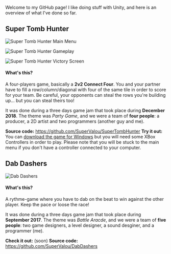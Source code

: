Welcome to my GitHub page! I like doing stuff with Unity, and here is an overview of what I've done so far.

## Super Tomb Hunter

![Super Tomb Hunter Main Menu](https://github.com/SuperValou/HomePage/Resources/SuperTombHunter/STH_main_menu.png)

![Super Tomb Hunter Gameplay](https://github.com/SuperValou/HomePage/Resources/SuperTombHunter/STH_gameplay.png)

![Super Tomb Hunter Victory Screen](https://github.com/SuperValou/HomePage/Resources/SuperTombHunter/STH_victory_screen.png)

#### What's this?
A four-players game, basically a **2v2 Connect Four**. You and your partner have to fill a row/column/diagonal with four of the same tile in order to score for your team. Be careful, your opponents can steal the rows you're building up... but you can steal theirs too!
 
 It was done during a three days game jam that took place during **December 2018**. The theme was *Party Game*, and we were a team of **four people**: a producer, a 2D artist and two programmers (another guy and me).
 
 
**Source code:** https://github.com/SuperValou/SuperTombHunter
 **Try it out:** You can [download the game for Windows](https://github.com/SuperValou/HomePage/Resources/SuperTombHunter/SuperTombHunter.zip) but you will need some XBox Controllers in order to play. Please note that you will be stuck to the main menu if you don't have a controller connected to your computer.


## Dab Dashers

![Dab Dashers](https://github.com/SuperValou/HomePage/Resources/DabDashers.jpg)

#### What's this?
A rythme-game where you have to dab on the beat to win against the other player. Keep the pace or loose the race!

It was done during a three days game jam that took place during **September 2017**. The theme was *Battle Aracde*, and we were a team of **five people**: two game designers, a level designer, a sound desginer, and a programmer (me).
 
**Check it out:** (soon)
**Source code:** https://github.com/SuperValou/DabDashers